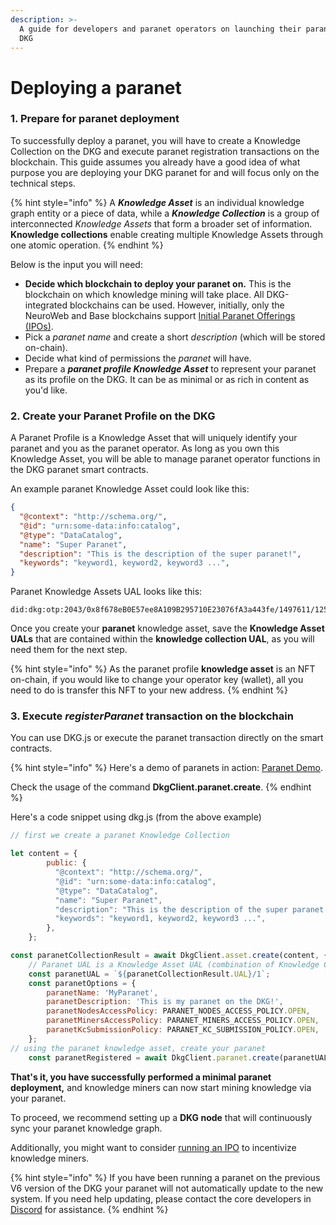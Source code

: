 ```yaml
---
description: >-
  A guide for developers and paranet operators on launching their paranet on the
  DKG
---
```


# Deploying a paranet

### 1. Prepare for paranet deployment

To successfully deploy a paranet, you will have to create a Knowledge Collection on the DKG and execute paranet registration transactions on the blockchain. This guide assumes you already have a good idea of what purpose you are deploying your DKG paranet for and will focus only on the technical steps.&#x20;

{% hint style="info" %}
A _**Knowledge Asset**_ is an individual knowledge graph entity or a piece of data, while a _**Knowledge Collection**_ is a group of interconnected _Knowledge Assets_ that form a broader set of information. **Knowledge collections** enable creating multiple Knowledge Assets through one atomic operation.
{% endhint %}

Below is the input you will need:

* **Decide which blockchain to deploy your paranet on.** This is the blockchain on which knowledge mining will take place. All DKG-integrated blockchains can be used. However, initially, only the NeuroWeb and Base blockchains support [Initial Paranet Offerings (IPOs)](initial-paranet-offerings-ipos/).
* Pick a _paranet name_ and create a short _description_ (which will be stored on-chain).
* Decide what kind of permissions the _paranet_ will have.&#x20;
* Prepare a _**paranet profile Knowledge Asset**_ to represent your paranet as its profile on the DKG. It can be as minimal or as rich in content as you'd like.

### 2. Create your Paranet Profile on the DKG&#x20;

A Paranet Profile is a Knowledge Asset that will uniquely identify your paranet and you as the paranet operator. As long as you own this Knowledge Asset, you will be able to manage paranet operator functions in the DKG paranet smart contracts.

An example paranet Knowledge Asset could look like this:

```json
{
  "@context": "http://schema.org/",
  "@id": "urn:some-data:info:catalog",
  "@type": "DataCatalog",
  "name": "Super Paranet",
  "description": "This is the description of the super paranet!",
  "keywords": "keyword1, keyword2, keyword3 ...",
}
```

Paranet Knowledge Assets UAL looks like this:

```
did:dkg:otp:2043/0x8f678eB0E57ee8A109B295710E23076fA3a443fe/1497611/125
```

Once you create your **paranet** knowledge asset, save the **Knowledge Asset UALs** that are contained within the **knowledge collection UAL**, as you will need them for the next step.

{% hint style="info" %}
As the paranet profile **knowledge asset** is an NFT on-chain, if you would like to change your operator key (wallet), all you need to do is transfer this NFT to your new address.
{% endhint %}

### 3. Execute _registerParanet_ transaction on the blockchain

You can use DKG.js or execute the paranet transaction directly on the smart contracts.&#x20;

{% hint style="info" %}
Here's a demo of paranets in action: [Paranet Demo](https://github.com/OriginTrail/dkg.js/blob/v8/develop/examples/paranet-demo.js).

Check the usage of the command **DkgClient.paranet.create**.
{% endhint %}

Here's a code snippet using dkg.js (from the above example)

```javascript
// first we create a paranet Knowledge Collection

let content = {
        public: {
          "@context": "http://schema.org/",
          "@id": "urn:some-data:info:catalog",
          "@type": "DataCatalog",
          "name": "Super Paranet",
          "description": "This is the description of the super paranet!",
          "keywords": "keyword1, keyword2, keyword3 ...",
        },
    }; 

const paranetCollectionResult = await DkgClient.asset.create(content, { epochsNum: 2 });
    // Paranet UAL is a Knowledge Asset UAL (combination of Knowledge Collection UAL and Knowledge Asset token id)
    const paranetUAL = `${paranetCollectionResult.UAL}/1`;
    const paranetOptions = {
        paranetName: 'MyParanet',
        paranetDescription: 'This is my paranet on the DKG!',
        paranetNodesAccessPolicy: PARANET_NODES_ACCESS_POLICY.OPEN,
        paranetMinersAccessPolicy: PARANET_MINERS_ACCESS_POLICY.OPEN,
        paranetKcSubmissionPolicy: PARANET_KC_SUBMISSION_POLICY.OPEN,
    };
// using the paranet knowledge asset, create your paranet
    const paranetRegistered = await DkgClient.paranet.create(paranetUAL, paranetOptions);
```

**That's it, you have successfully performed a minimal paranet deployment,** and knowledge miners can now start mining knowledge via your paranet.&#x20;

To proceed, we recommend setting up a **DKG node** that will continuously sync your paranet knowledge graph.

Additionally, you might want to consider [running an IPO](initial-paranet-offerings-ipos/) to incentivize knowledge miners.

{% hint style="info" %}
If you have been running a paranet on the previous V6 version of the DKG your paranet will not automatically update to the new system. If you need help updating, please contact the core developers in [Discord](https://discord.gg/xCaY7hvNwD) for assistance.
{% endhint %}
